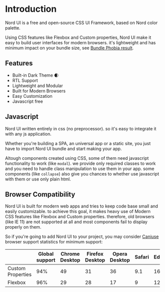 # Introduction

Nord UI is a free and open-source CSS UI Framework, based on Nord color palette.

Using CSS features like Flexbox and Custom properties, Nord UI make it easy to build user interfaces for modern browsers.
it's lightweight and has minimum impact on your bundle size, see [Bundle Phobia result](https://bundlephobia.com/result?p=nord-ui).

## Features

- Built-in Dark Theme :waxing_crescent_moon:
- RTL Support
- Lightweight and Modular
- Built for Modern Browsers
- Easy Customization
- Javascript free


## Javascript

Nord UI written entirely in css (no preprocessor). so it's easy to integrate it with any js application.

Whether you're building a SPA, an universal app or a static site, you just have to import Nord UI bundle and start making your app.

Altough components created using CSS, some of them need javascript functionality to work (like `modal`). we provide only required classes to work and you need to handle class manipulation to use them in your app. some components (like `collapse`) also give you chances to whether use javascript with them or use only plain html.

## Browser Compatibility

Nord UI is built for modern web apps and tries to keep code base small and easily customizable. to achieve this goal, it makes heavy use of Modern CSS features like Flexbox and Custom properties. therefore, old browsers (like IE 11) are not supported at all and most components fail to display properly on them.

So if you're going to add Nord UI to your project, you may consider [Caniuse](https://caniuse.com/#feat=css-variables) browser support statistics for minimum support:

<table class="table">
	<thead>
		<tr>
			<th></th>
			<th>Global support</th>
			<th>Chrome Desktop</th>
			<th>Firefox Desktop</th>
			<th>Opera Desktop</th>
			<th>Safari</th>
			<th>Edge</th>
			<th>IE</th>
			<th>Chrome Android</th>
			<th>Safari IOS</th>
		</tr>
	</thead>
	<tbody>
		<tr></tr>
		<tr>
			<td>Custom Properties</td>
			<td>94%</td>
			<td>49</td>
			<td>31</td>
			<td>36</td>
			<td>9.1</td>
			<td>16</td>
			<td>-</td>
			<td>80</td>
			<td>9.3</td>
		</tr>
		<tr>
			<td>Flexbox</td>
			<td>96%</td>
			<td>29</td>
			<td>28</td>
			<td>17</td>
			<td>9</td>
			<td>12</td>
			<td>-</td>
			<td>80</td>
			<td>9</td>
		</tr>
	</tbody>
</table>